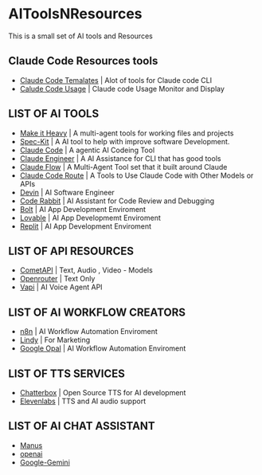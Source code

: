 # AIToolsNResources
This is a small set of AI tools and Resources 

## Claude Code Resources tools 
  - [Claude Code Temalates](https://github.com/davila7/claude-code-templates)  | Alot of tools for Claude code CLI
  - [Calude Code Usage](https://ccusage.com/guide/installation) | Claude code Usage Monitor and Display 

## LIST OF AI TOOLS 


- [Make it Heavy](https://github.com/Doriandarko/make-it-heavy)          | A multi-agent tools for working files and projects
- [Spec-Kit](https://github.com/github/spec-kit)                         | A AI tool to help with improve software Development.
- [Claude Code](https://github.com/anthropics/claude-code)               | A agentic AI Codeing Tool
- [Claude Engineer](https://github.com/Doriandarko/claude-engineer)      | A AI Assistance for CLI that has good tools
- [Claude Flow](https://github.com/ruvnet/claude-flow) | A Multi-Agent Tool set that it built around Claude
- [Claude Code Route](https://github.com/musistudio/claude-code-router)  | A Tools to Use Claude Code with Other Models or APIs
- [Devin](https://devin.ai/)  | AI Software Engineer
- [Code Rabbit](https://www.coderabbit.ai/) | AI Assistant for Code Review and Debugging 
- [Bolt](https://bolt.new/)  |  AI App Development Enviroment
- [Lovable](https://lovable.dev/) | AI App Developmemt Enviroment
- [Replit](https://replit.com/) | AI App Development Enviroment


## LIST OF API RESOURCES 

- [CometAPI](https://www.cometapi.com/)           | Text, Audio , Video - Models
- [Openrouter](https://openrouter.ai/)            | Text Only
- [Vapi](https://vapi.ai/)             | AI Voice Agent API 

## LIST OF AI WORKFLOW CREATORS
- [n8n](https://n8n.io/)  | AI Workflow Automation Enviroment 
- [Lindy](https://www.lindy.ai/)   | For Marketing
- [Google Opal](https://opal.withgoogle.com/) | AI Workflow Automation Enviroment

## LIST OF TTS SERVICES 
- [Chatterbox](https://github.com/resemble-ai/chatterbox) | Open Source TTS for AI development
- [Elevenlabs](https://elevenlabs.io/) | TTS and AI audio support 

## LIST OF AI CHAT ASSISTANT
- [Manus](https://manus.im/)
- [openai](https://openai.com)
- [Google-Gemini](https://gemini.google.com/app)
